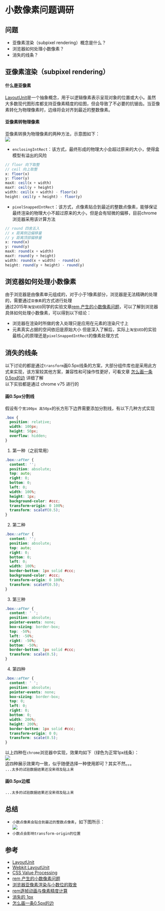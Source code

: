 # 小数像素问题调研

## 问题
- 亚像素渲染（subpixel rendering）概念是什么？
- 浏览器如何处理小数像素？
- 消失的线条？

## 亚像素渲染（subpixel rendering）
#### 什么是亚像素
[LayoutUnit](https://trac.webkit.org/wiki/LayoutUnit#no1)是一个抽象概念，用于以逻辑像素表示呈现对象的位置或大小。虽然大多数现代图形库都支持亚像素精度的绘图，但会导致了不必要的抗锯齿。当亚像素转化为物理像素时，边缘将会对齐到最近的整数像素。

#### 亚像素转物理像素
亚像素转换为物理像素的两种方法，示意图如下：<br />
![](https://media.winbaoxian.com/autoUpload/common/WebKitlayouttypes_bc8a7300f94eceb.png)
* `enclosingIntRect`：该方式，最终形成的物理大小会超过原来的大小，使得盒模型有溢出的风险
```js
// floor 向下取整
// ceil 向上取整
x: floor(x)
y: floor(y)
maxX: ceil(x + width)
maxY: ceil(y + height)
width: ceil(x + width) - floor(x)
height: ceil(y + height) - floor(y)
```
* `pixelSnappedIntRect`：该方式，点像素贴合到最近的整数点像素，能够保证最终渲染的物理大小不超过原来的大小，但是会有轻微的偏移，目前chrome浏览器采用该计算方法
```js
// round 四舍五入
// x 距离侧边偏移量
// y 距离顶部偏移量
x: round(x)
y: round(y)
maxX: round(x + width)
maxY: round(y + height)
width: round(x + width) - round(x)
height: round(y + height) - round(y)
```

## 浏览器如何处理小数像素
由于浏览器是由像素单元组成的，对于小于1像素部分，浏览器是无法精确的处理的，需要通过`亚像素`的方式进行处理<br />
通过2015年`淘宝UED`同学的实验文章[rem 产生的小数像素问题](http://taobaofed.org/blog/2015/11/04/mobile-rem-problem/)，可以了解到浏览器具体如何处理小数像素，可以得到以下结论：
* 浏览器在渲染时所做的舍入处理只是应用在元素的渲染尺寸上
* 元素真实占据的空间依旧是原始大小
但是深入了解后，实际上`淘宝UED`的实验最核心的原理还是`pixelSnappedIntRect`的像素处理方式

## 消失的线条
以下讨论的都是通过`transform`画0.5px线条的方案，大部分组件库也是采用此方式来实现，该方案较其他方案，兼容性和可操作性更好，可看文章 [怎么画一条0.5px的边](https://zhuanlan.zhihu.com/p/34908005) 详细了解 <br />
以下实验都是通过 chrome v75 进行的

#### 画0.5px分割线
假设有个`宽100px 高50px`的长方形下边界需要添加分割线，有以下几种方式实现
```css
.box {
  position: relative;
  width: 100px;
  height: 50px;
  overflow: hidden;
}
```
1. 第一种（之前常用）
```css
.box::after {
  content: '';
  position: absolute;
  top: auto;
  right: 0;
  bottom: 0;
  left: 0;
  width: 100%;
  height: 1px;
  background-color: #ccc;
  transform-origin: 0 100%;
  transform: scaleY(0.5);
}
```
2. 第二种
```css
.box::after {
  content: '';
  position: absolute;
  top: auto;
  right: 0;
  bottom: 0;
  left: 0;
  width: 100%;
  border-bottom: 1px solid #ccc;
  background-color: #ccc;
  transform-origin: 0 100%;
  transform: scaleY(0.5);
}
```
3. 第三种
```css
.box::after {
  content: ' ';
  position: absolute;
  pointer-events: none;
  box-sizing: border-box;
  top: -50%;
  left: -50%;
  right: -50%;
  bottom: -50%;
  border-bottom: 1px solid #ccc;
  transform: scale(0.5);
}
```
4. 第四种
```css
.box::after {
  content: ' ';
  position: absolute;
  pointer-events: none;
  box-sizing: border-box;
  top: 0;
  left: 0;
  right: 0;
  bottom: 0;
  width: 200%;
  height: 200%;
  border-bottom: 1px solid #ccc;
  transform-origin: 0 0;
  transform: scale(0.5);
}
```
以上四种在`chrome`浏览器中实现，效果均如下（绿色为正常1px线条）：<br />
![](https://media.winbaoxian.com/autoUpload/common/line_5245700cd43b136.jpeg) <br />
这四种展示效果均一致，似乎随便选择一种使用即可？其实不然。。。<br />
`...太多的试验数据结果还没来得及贴上来`

#### 画0.5px边框
`...太多的试验数据结果还没来得及贴上来`

## 总结
* `小数点像素会贴合到最近的整数点像素`，如下图所示：<br />
![](https://media.winbaoxian.com/autoUpload/common/snap_1da69c236eac804.jpeg)
* `小数点会影响transform-origin的位置`

## 参考
- [LayoutUnit](https://trac.webkit.org/wiki/LayoutUnit)
- [Webkit LayoutUnit](https://github.com/WebKit/webkit/blob/master/Source/WebCore/platform/LayoutUnit.h)
- [CSS Value Processing](https://www.w3.org/TR/css-cascade-3/#used)
- [rem 产生的小数像素问题](http://taobaofed.org/blog/2015/11/04/mobile-rem-problem/)
- [浏览器亚像素渲染与小数位的取舍](https://cloud.tencent.com/developer/article/1154233)
- [rem逐帧动画与像素精度计算](https://imweb.io/topic/5b3e42534d378e703a4f444b)
- [消失的 1px](https://quanru.github.io/2016/04/17/%E6%B6%88%E5%A4%B1%E7%9A%841px/)
- [怎么画一条0.5px的边](https://zhuanlan.zhihu.com/p/34908005)